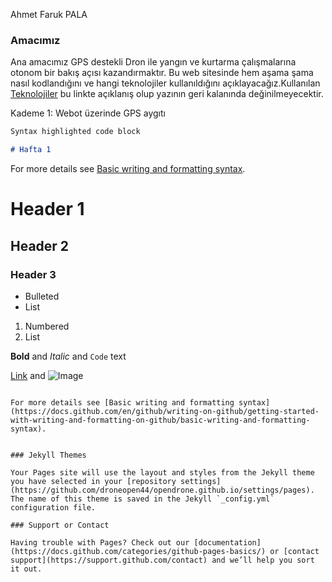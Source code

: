  Ahmet Faruk PALA


### Amacımız

Ana amacımız GPS destekli  Dron ile yangın ve kurtarma çalışmalarına otonom bir bakış açısı kazandırmaktır.
Bu web sitesinde hem aşama şama nasıl kodlandığını ve hangi teknolojiler kullanıldığını açıklayacağız.Kullanılan [Teknolojiler](https://github.com/droneopen44/droneopen44.github.io/blob/gh-pages/tech.md) bu linkte açıklanış olup yazının geri kalanında değinilmeyecektir.

Kademe 1: 
Webot üzerinde GPS aygıtı
```markdown
Syntax highlighted code block

# Hafta 1 

```

For more details see [Basic writing and formatting syntax](https://docs.github.com/en/github/writing-on-github/getting-started-with-writing-and-formatting-on-github/basic-writing-and-formatting-syntax).

# Header 1
## Header 2
### Header 3

- Bulleted
- List

1. Numbered
2. List

**Bold** and _Italic_ and `Code` text

[Link](url) and ![Image](src)
```

For more details see [Basic writing and formatting syntax](https://docs.github.com/en/github/writing-on-github/getting-started-with-writing-and-formatting-on-github/basic-writing-and-formatting-syntax).


### Jekyll Themes

Your Pages site will use the layout and styles from the Jekyll theme you have selected in your [repository settings](https://github.com/droneopen44/opendrone.github.io/settings/pages). The name of this theme is saved in the Jekyll `_config.yml` configuration file.

### Support or Contact

Having trouble with Pages? Check out our [documentation](https://docs.github.com/categories/github-pages-basics/) or [contact support](https://support.github.com/contact) and we’ll help you sort it out.
